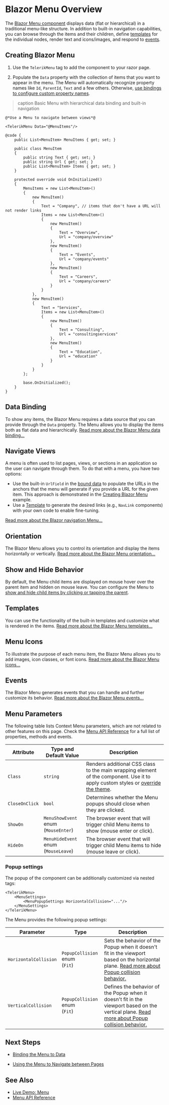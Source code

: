 
# Blazor Menu Overview

The <a href="https://www.telerik.com/blazor-ui/menu" target="_blank">Blazor Menu component</a> displays data (flat or hierarchical) in a traditional menu-like structure. In addition to built-in navigation capabilities, you can browse through the items and their children, define [templates](slug:components/menu/templates) for the individual nodes, render text and icons/images, and respond to [events](slug:components/menu/events).

## Creating Blazor Menu

1. Use the `TelerikMenu` tag to add the component to your razor page.

1. Populate the `Data` property with the collection of items that you want to appear in the menu. The Menu will automatically recognize property names like `Id`, `ParentId`, `Text` and a few others. Otherwise, [use bindings to configure custom property names](slug:components/menu/data-binding/overview#data-bindings).

>caption Basic Menu with hierarchical data binding and built-in navigation

````RAZOR
@*Use a Menu to navigate between views*@

<TelerikMenu Data="@MenuItems"/>

@code {
    public List<MenuItem> MenuItems { get; set; }

    public class MenuItem
    {
        public string Text { get; set; }
        public string Url { get; set; }
        public List<MenuItem> Items { get; set; }
    }

    protected override void OnInitialized()
    {
        MenuItems = new List<MenuItem>()
        {
            new MenuItem()
            {
                Text = "Company", // items that don't have a URL will not render links
                Items = new List<MenuItem>()
                {
                    new MenuItem()
                    {
                        Text = "Overview",
                        Url = "company/overview"
                    },
                    new MenuItem()
                    {
                        Text = "Events",
                        Url = "company/events"
                    },
                    new MenuItem()
                    {
                        Text = "Careers",
                        Url = "company/careers"
                    }
                }
            },
            new MenuItem()
            {
                Text = "Services",
                Items = new List<MenuItem>()
                {
                    new MenuItem()
                    {
                        Text = "Consulting",
                        Url = "consultingservices"
                    },
                    new MenuItem()
                    {
                        Text = "Education",
                        Url = "education"
                    }
                }
            }
        };

        base.OnInitialized();
    }
}
````

## Data Binding

To show any items, the Blazor Menu requires a data source that you can provide through the `Data` property. The Menu allows you to display the items both as flat data and hierarchically. [Read more about the Blazor Menu data binding...](slug:components/menu/data-binding/overview)

## Navigate Views

A menu is often used to list pages, views, or sections in an application so the user can navigate through them. To do that with a menu, you have two options:

* Use the built-in `UrlField` in the [bound data](slug:components/menu/data-binding/overview#data-bindings) to populate the URLs in the anchors that the menu will generate if you provide a URL for the given item. This approach is demonstrated in the [Creating Blazor Menu](#creating-blazor-menu) example.
* Use a [Template](slug:components/menu/templates) to generate the desired links (e.g., `NavLink` components) with your own code to enable fine-tuning.

[Read more about the Blazor navigation Menu...](slug:menu-navigation)

## Orientation

The Blazor Menu allows you to control its orientation and display the items horizontally or vertically. [Read more about the Blazor Menu orientation...](slug:components/menu/orientation)

## Show and Hide Behavior

By default, the Menu child items are displayed on mouse hover over the parent item and hidden on mouse leave. You can configure the Menu to [show and hide child items by clicking or tapping the parent](slug:menu-show-hide-behavior).

## Templates

You can use the functionality of the built-in templates and customize what is rendered in the items. [Read more about the Blazor Menu templates...](slug:components/menu/templates)

## Menu Icons

To illustrate the purpose of each menu item, the Blazor Menu allows you to add images, icon classes, or font icons. [Read more about the Blazor Menu icons...](slug:menu-icons)

## Events

The Blazor Menu generates events that you can handle and further customize its behavior. [Read more about the Blazor Menu events...](slug:components/menu/events)

## Menu Parameters

The following table lists Context Menu parameters, which are not related to other features on this page. Check the [Menu API Reference](slug:Telerik.Blazor.Components.TelerikMenu-1) for a full list of properties, methods and events.

| Attribute | Type and Default&nbsp;Value | Description |
| --- | --- | --- |
| `Class` | `string` | Renders additional CSS class to the main wrapping element of the component. Use it to apply custom styles or [override the theme](slug:themes-override). |
| `CloseOnClick` | `bool` | Determines whether the Menu popups should close when they are clicked.
| `ShowOn` | `MenuShowEvent` enum <br /> (`MouseEnter`) | The browser event that will trigger child Menu items to show (mouse enter or click). |
| `HideOn` | `MenuHideEvent` enum <br /> (`MouseLeave`) | The browser event that will trigger child Menu items to hide (mouse leave or click).

### Popup settings

The popup of the component can be additionally customized via nested tags:

<div class="skip-repl"></div>

````RAZOR
<TelerikMenu>
    <MenuSettings>
        <MenuPopupSettings HorizontalCollision="..."/>
    </MenuSettings>
</TelerikMenu>
````

The Menu provides the following popup settings:

| Parameter | Type | Description |
| --- | --- | --- |
| `HorizontalCollision` | `PopupCollision` enum <br /> (`Fit`) | Sets the behavior of the Popup when it doesn't fit in the viewport based on the horizontal plane. [Read more about Popup collision behavior.](slug:popup-position-collision#collision) |
| `VerticalCollision` | `PopupCollision` enum <br /> (`Fit`) | Defines the behavior of the Popup when it doesn't fit in the viewport based on the vertical plane. [Read more about Popup collision behavior.](slug:popup-position-collision#collision) |

## Next Steps

* [Binding the Menu to Data](slug:components/menu/data-binding/overview)

* [Using the Menu to Navigate between Pages](slug:menu-navigation)

## See Also

* [Live Demo: Menu](https://demos.telerik.com/blazor-ui/menu/overview)
* [Menu API Reference](slug:Telerik.Blazor.Components.TelerikMenu-1)
